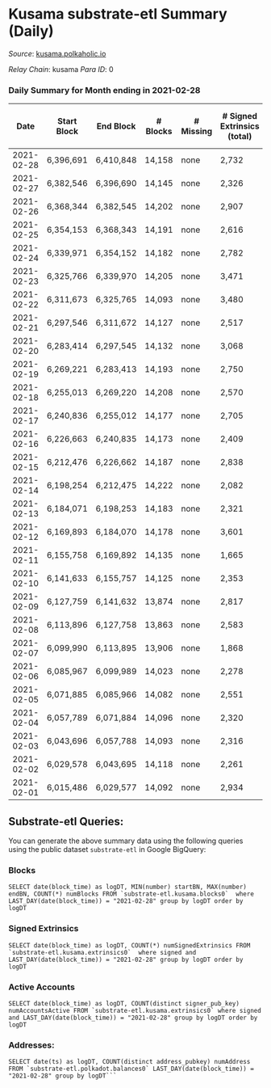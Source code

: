 # Kusama substrate-etl Summary (Daily)

_Source_: [kusama.polkaholic.io](https://kusama.polkaholic.io)

*Relay Chain*: kusama
*Para ID*: 0



### Daily Summary for Month ending in 2021-02-28


| Date | Start Block | End Block | # Blocks | # Missing | # Signed Extrinsics (total) | # Active Accounts | # Addresses with Balances | # Events | # Transfers | # XCM Transfers In | # XCM Transfers Out |
| ---- | ----------- | --------- | -------- | --------- | --------------------------- | ----------------- | ------------------------- | -------- | ----------- | ------------------ | ------------------- |
| 2021-02-28 | 6,396,691 | 6,410,848 | 14,158 | none  | 2,732 | 999 | 38,850 | 73,932 | 1,285 ($24,626,052) |   |   |
| 2021-02-27 | 6,382,546 | 6,396,690 | 14,145 | none  | 2,326 | 870 |  | 70,437 | 874 ($16,421,302) |   |   |
| 2021-02-26 | 6,368,344 | 6,382,545 | 14,202 | none  | 2,907 | 1,061 |  | 78,173 | 1,283 ($21,228,947) |   |   |
| 2021-02-25 | 6,354,153 | 6,368,343 | 14,191 | none  | 2,616 | 991 |  | 70,288 | 1,082 ($55,679,457) |   |   |
| 2021-02-24 | 6,339,971 | 6,354,152 | 14,182 | none  | 2,782 | 1,083 |  | 79,780 | 1,280 ($47,610,756) |   |   |
| 2021-02-23 | 6,325,766 | 6,339,970 | 14,205 | none  | 3,471 | 1,292 |  | 76,273 | 1,944 ($48,333,855) |   |   |
| 2021-02-22 | 6,311,673 | 6,325,765 | 14,093 | none  | 3,480 | 1,261 |  | 77,354 | 1,892 ($53,082,406) |   |   |
| 2021-02-21 | 6,297,546 | 6,311,672 | 14,127 | none  | 2,517 | 929 |  | 74,525 | 913 ($13,094,797) |   |   |
| 2021-02-20 | 6,283,414 | 6,297,545 | 14,132 | none  | 3,068 | 1,051 |  | 73,612 | 1,467 ($34,415,958) |   |   |
| 2021-02-19 | 6,269,221 | 6,283,413 | 14,193 | none  | 2,750 | 1,070 |  | 70,676 | 1,329 ($50,650,692) |   |   |
| 2021-02-18 | 6,255,013 | 6,269,220 | 14,208 | none  | 2,570 | 966 |  | 76,246 | 997 ($80,958,427) |   |   |
| 2021-02-17 | 6,240,836 | 6,255,012 | 14,177 | none  | 2,705 | 1,038 |  | 75,571 | 1,170 ($44,799,673) |   |   |
| 2021-02-16 | 6,226,663 | 6,240,835 | 14,173 | none  | 2,409 | 940 |  | 66,100 | 1,010 ($23,862,660) |   |   |
| 2021-02-15 | 6,212,476 | 6,226,662 | 14,187 | none  | 2,838 | 1,121 |  | 81,230 | 1,316 ($91,954,394) |   |   |
| 2021-02-14 | 6,198,254 | 6,212,475 | 14,222 | none  | 2,082 | 791 |  | 66,752 | 695 ($8,367,983) |   |   |
| 2021-02-13 | 6,184,071 | 6,198,253 | 14,183 | none  | 2,321 | 939 |  | 69,450 | 830 ($41,435,692) |   |   |
| 2021-02-12 | 6,169,893 | 6,184,070 | 14,178 | none  | 3,601 | 971 |  | 77,028 | 713 ($27,843,580) |   |   |
| 2021-02-11 | 6,155,758 | 6,169,892 | 14,135 | none  | 1,665 | 826 |  | 64,845 | 737 ($21,697,611) |   |   |
| 2021-02-10 | 6,141,633 | 6,155,757 | 14,125 | none  | 2,353 | 877 |  | 79,224 | 723 ($27,130,073) |   |   |
| 2021-02-09 | 6,127,759 | 6,141,632 | 13,874 | none  | 2,817 | 1,142 |  | 74,752 | 936 ($35,111,716) |   |   |
| 2021-02-08 | 6,113,896 | 6,127,758 | 13,863 | none  | 2,583 | 886 |  | 74,951 | 1,182 ($67,263,111) |   |   |
| 2021-02-07 | 6,099,990 | 6,113,895 | 13,906 | none  | 1,868 | 680 |  | 67,418 | 607 ($15,060,827) |   |   |
| 2021-02-06 | 6,085,967 | 6,099,989 | 14,023 | none  | 2,278 | 824 |  | 72,676 | 734 ($11,798,417) |   |   |
| 2021-02-05 | 6,071,885 | 6,085,966 | 14,082 | none  | 2,551 | 951 |  | 68,825 | 1,141 ($41,588,616) |   |   |
| 2021-02-04 | 6,057,789 | 6,071,884 | 14,096 | none  | 2,320 | 853 |  | 72,256 | 977 ($19,862,642) |   |   |
| 2021-02-03 | 6,043,696 | 6,057,788 | 14,093 | none  | 2,316 | 904 |  | 67,167 | 1,056 ($46,555,269) |   |   |
| 2021-02-02 | 6,029,578 | 6,043,695 | 14,118 | none  | 2,261 | 811 |  | 85,533 | 790 ($30,224,919) |   |   |
| 2021-02-01 | 6,015,486 | 6,029,577 | 14,092 | none  | 2,934 | 771 |  | 71,077 | 609 ($8,826,975) |   |   |

## Substrate-etl Queries:
You can generate the above summary data using the following queries using the public dataset `substrate-etl` in Google BigQuery:


### Blocks
```
SELECT date(block_time) as logDT, MIN(number) startBN, MAX(number) endBN, COUNT(*) numBlocks FROM `substrate-etl.kusama.blocks0`  where LAST_DAY(date(block_time)) = "2021-02-28" group by logDT order by logDT
```


### Signed Extrinsics
```
SELECT date(block_time) as logDT, COUNT(*) numSignedExtrinsics FROM `substrate-etl.kusama.extrinsics0`  where signed and LAST_DAY(date(block_time)) = "2021-02-28" group by logDT order by logDT
```


### Active Accounts
```
SELECT date(block_time) as logDT, COUNT(distinct signer_pub_key) numAccountsActive FROM `substrate-etl.kusama.extrinsics0` where signed and LAST_DAY(date(block_time)) = "2021-02-28" group by logDT order by logDT
```


### Addresses:
```
SELECT date(ts) as logDT, COUNT(distinct address_pubkey) numAddress FROM `substrate-etl.polkadot.balances0` LAST_DAY(date(block_time)) = "2021-02-28" group by logDT```

